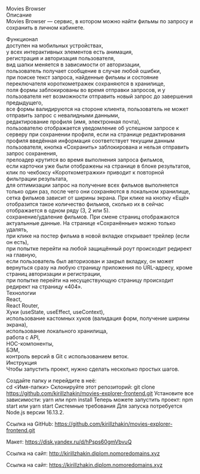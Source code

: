 Movies Browser  
Описание  
Movies Browser — cервис, в котором можно найти фильмы по запросу и сохранить в личном кабинете.  

Функционал  
доступен на мобильных устройствах,  
у всех интерактивных элементов есть анимация,  
регистрация и авторизация пользователя,  
вид шапки меняется в зависимости от авторизации,  
пользователь получает сообщение в случае любой ошибки,  
при поиске текст запроса, найденные фильмы и состояние переключателя короткометражек сохраняются в хранилище,  
поля формы заблокированы во время отправки запросов, и у пользователя нет возможности отправить новый запрос до завершения предыдущего,  
все формы валидируются на стороне клиента, пользователь не может отправить запрос с невалидными данными,  
редактирование профиля (имя, электронная почта),  
пользователю отображается уведомление об успешном запросе к серверу при сохранении профиля,
если на странице редактирования профиля введённая информация соответствует текущим данным пользователя, кнопка «Сохранить» заблокирована и нельзя отправить запрос сохранения,  
прелоадер крутится во время выполнения запроса фильмов,  
если карточки уже были отображены на странице в блоке результатов, клик по чекбоксу «Короткометражки» приводит к повторной фильтрации результата,  
для оптимизации запрос на получение всех фильмов выполняется только один раз, после чего они сохраняются в локальном хранилище,  
сетка фильмов зависит от ширины экрана. При клике на кнопку «Ещё» отобразится такое количество фильмов, сколько их в сейчас отображается в одном ряду (3, 2 или 5).  
сохранение/удаление фильмов. При смене страниц отображаются актуальнные данные. На странице «Сохранённые» можно только удалять,  
при клике на постер фильма в новой вкладке открывает трейлер (если он есть),  
при попытке перейти на любой защищённый роут происходит редирект на главную,  
если пользователь был авторизован и закрыл вкладку, он может вернуться сразу на любую страницу приложения по URL-адресу, кроме страниц авторизации и регистрации,  
при попытке перейти на несуществующую страницу происходит редирект на страницу «404».  
Технологии  
React,  
React Router,  
Хуки (useState, useEffect, useContext),  
использование кастомных хуков (валидация форм, получение ширины экрана),  
использование локального хранилища,  
работа с API,  
HOC-компоненты,  
БЭМ,  
контроль версий в Git с использованием веток.  
Инструкция  
Чтобы запустить проект, нужно сделать несколько простых шагов.

Создайте папку и перейдите в неё:  
cd <Имя-папки>
Склонируйте этот репозиторий:
git clone https://github.com/kirillzhakin/movies-explorer-frontend.git
Установите все зависимости:
yarn или npm install
Теперь можете запустить проект:
npm start или yarn start
Системные требования
Для запуска потребуется Node.js версии 16.13.2.

Ссылка на GitHub: https://github.com/kirillzhakin/movies-explorer-frontend.git  

Макет: https://disk.yandex.ru/d/hPsps60gmVbvuQ

Ссылка на сайт: http://kirillzhakin.diplom.nomoredomains.xyz  

Ссылка на сайт: https://kirillzhakin.diplom.nomoredomains.xyz  

